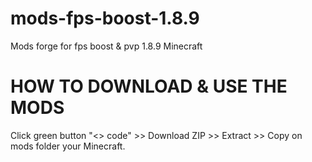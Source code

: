 # mods-fps-boost-1.8.9
Mods forge for fps boost &amp; pvp 1.8.9 Minecraft

# HOW TO DOWNLOAD & USE THE MODS
Click green button "<> code" >> Download ZIP >> Extract >> Copy on mods folder your Minecraft.
